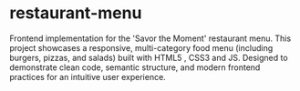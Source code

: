 # restaurant-menu
Frontend implementation for the 'Savor the Moment' restaurant menu. This project showcases a responsive, multi-category food menu (including burgers, pizzas, and salads) built with HTML5 , CSS3 and JS. Designed to demonstrate clean code, semantic structure, and modern frontend practices for an intuitive user experience.
